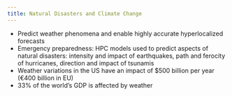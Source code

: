 ```yaml
---
title: Natural Disasters and Climate Change
---
```


- Predict weather phenomena and enable highly accurate hyperlocalized forecasts
- Emergency preparedness: HPC models used to predict aspects of natural disasters: intensity and impact of earthquakes, path and ferocity of hurricanes, direction and impact of tsunamis
- Weather variations in the US have an impact of $500 billion per year (€400 billion in EU)
- 33% of the world’s GDP is affected by weather
